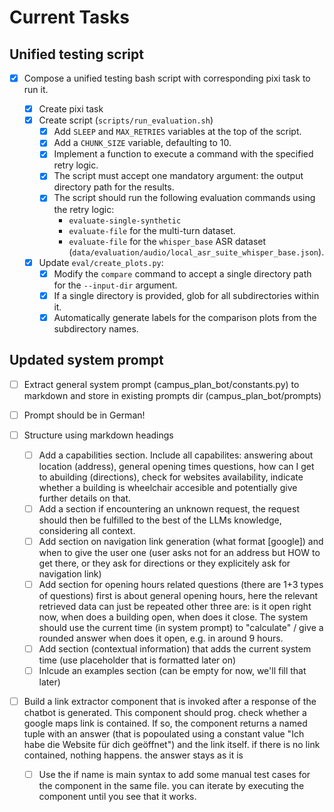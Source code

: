 # Current Tasks

## Unified testing script

* [X] Compose a unified testing bash script with corresponding pixi task to run it.

  * [X] Create pixi task
  * [X] Create script (`scripts/run_evaluation.sh`)
    * [X] Add `SLEEP` and `MAX_RETRIES` variables at the top of the script.
    * [X] Add a `CHUNK_SIZE` variable, defaulting to 10.
    * [X] Implement a function to execute a command with the specified retry logic.
    * [X] The script must accept one mandatory argument: the output directory path for the results.
    * [X] The script should run the following evaluation commands using the retry logic:
      * `evaluate-single-synthetic`
      * `evaluate-file` for the multi-turn dataset.
      * `evaluate-file` for the `whisper_base` ASR dataset (`data/evaluation/audio/local_asr_suite_whisper_base.json`).
  * [X] Update `eval/create_plots.py`:
    * [X] Modify the `compare` command to accept a single directory path for the `--input-dir` argument.
    * [X] If a single directory is provided, glob for all subdirectories within it.
    * [X] Automatically generate labels for the comparison plots from the subdirectory names.

## Updated system prompt

* [ ] Extract general system prompt (campus_plan_bot/constants.py) to markdown and store in existing prompts dir (campus_plan_bot/prompts)
* [ ] Prompt should be in German!
* [ ] Structure using markdown headings

  * [ ] Add a capabilities section. Include all capabilites: answering about location (address), general opening times questions, how can I get to abuilding (directions), check for websites availability, indicate whether a building is wheelchair accesible and potentially give further details on that.
  * [ ] Add a section if encountering an unknown request, the request should then be fulfilled to the best of the LLMs knowledge, considering all context.
  * [ ] Add section on navigation link generation (what format [google]) and when to give the user one (user asks not for an address but HOW to get there, or they ask for directions or they explicitely ask for navigation link)
  * [ ] Add section for opening hours related questions (there are 1+3 types of questions)
    first is about general opening hours, here the relevant retrieved data can just be repeated
    other three are: is it open right now, when does a building open, when does it close. The system should use the current time (in system prompt) to "calculate" / give a rounded answer when does it open, e.g. in around 9 hours.
  * [ ] Add section (contextual information) that adds the current system time (use placeholder that is formatted later on)
  * [ ] Inlcude an examples section (can be empty for now, we'll fill that later)
* [ ] Build a link extractor component that is invoked after a response of the chatbot is generated. This component should prog. check whether a google maps link is contained. If so, the component returns a named tuple with an answer (that is popoulated using a constant value "Ich habe die Website für dich geöffnet") and the link itself. if there is no link contained, nothing happens. the answer stays as it is

  * [ ] Use the if name is main syntax to add some manual test cases for the component in the same file. you can iterate by executing the component until you see that it works.
